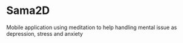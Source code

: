 # Sama2D
Mobile application using meditation to help handling mental issue as depression, stress and anxiety
